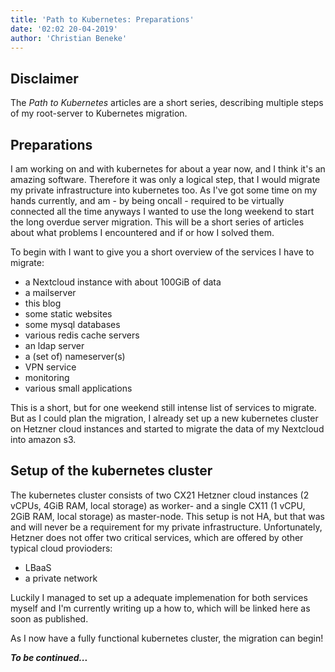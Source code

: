 ```yaml
---
title: 'Path to Kubernetes: Preparations'
date: '02:02 20-04-2019'
author: 'Christian Beneke'
---
```


## Disclaimer
The *Path to Kubernetes* articles are a short series, describing multiple steps of my root-server to Kubernetes migration.

## Preparations

I am working on and with kubernetes for about a year now, and I think it's an amazing software. Therefore it was only a logical step, that I would migrate my private infrastructure into kubernetes too.
As I've got some time on my hands currently, and am - by being oncall - required to be virtually connected all the time anyways I wanted to use the long weekend to start the long overdue server migration. This will be a short series of articles about what problems I encountered and if or how I solved them.

To begin with I want to give you a short overview of the services I have to migrate:

* a Nextcloud instance with about 100GiB of data
* a mailserver
* this blog
* some static websites
* some mysql databases
* various redis cache servers
* an ldap server
* a (set of) nameserver(s)
* VPN service
* monitoring
* various small applications

This is a short, but for one weekend still intense list of services to migrate. But as I could plan the migration, I already set up a new kubernetes cluster on Hetzner cloud instances and started to migrate the data of my Nextcloud into amazon s3.

## Setup of the kubernetes cluster
The kubernetes cluster consists of two CX21 Hetzner cloud instances (2 vCPUs, 4GiB RAM, local storage) as worker- and a single CX11 (1 vCPU, 2GiB RAM, local storage) as master-node. This setup is not HA, but that was and will never be a requirement for my private infrastructure. Unfortunately, Hetzner does not offer two critical services, which are offered by other typical cloud provioders:

* LBaaS
* a private network

Luckily I managed to set up a adequate implemenation for both services myself and I'm currently writing up a how to, which will be linked here as soon as published.

As I now have a fully functional kubernetes cluster, the migration can begin!

***To be continued...***